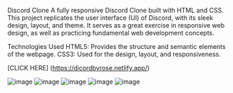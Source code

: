 Discord Clone
A fully responsive Discord Clone built with HTML and CSS. This project replicates the user interface (UI) of Discord, with its sleek design, layout, and theme. It serves as a great exercise in responsive web design, as well as practicing fundamental web development concepts.

Technologies Used
HTML5: Provides the structure and semantic elements of the webpage.
CSS3: Used for the design, layout, and responsiveness.


[CLICK HERE] (https://dicordbyrose.netlify.app/)

![image](https://github.com/user-attachments/assets/788bbfb8-19c5-47ed-87bc-2bb322376d20)
![image](https://github.com/user-attachments/assets/73b2b8dd-f996-4066-9783-569506b84121)
![image](https://github.com/user-attachments/assets/73b9fdeb-3ca2-426a-83f8-3770b6823ed5)
![image](https://github.com/user-attachments/assets/ded5e1d8-03b4-487e-b7e6-4ab260421b3e)
![image](https://github.com/user-attachments/assets/d5ff2894-fdf6-45c0-9d61-43785e9f82c5)

